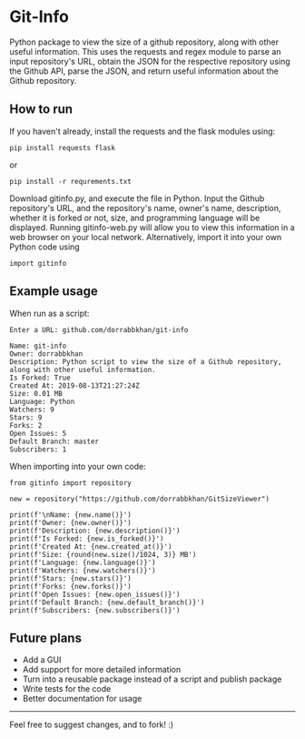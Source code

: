 # Git-Info

 

Python package to view the size of a github repository, along with other useful information. This uses the requests and regex module to parse an input repository's URL, obtain the JSON for the respective repository using the Github API, parse the JSON, and return useful information about the Github repository. 





## How to run



If you haven't already, install the requests and the flask modules using:

```
pip install requests flask
```

or

```
pip install -r requrements.txt
```



Download gitinfo.py, and execute the file in Python. Input the Github repository's URL, and the repository's name, owner's name, description, whether it is forked or not, size, and programming language will be displayed. Running gitinfo-web.py will allow you to view this information in a web browser on your local network. Alternatively, import it into your own Python code using 

```
import gitinfo
```

## Example usage




When run as a script:

```
Enter a URL: github.com/dorrabbkhan/git-info

Name: git-info
Owner: dorrabbkhan
Description: Python script to view the size of a Github repository, along with other useful information.
Is Forked: True
Created At: 2019-08-13T21:27:24Z
Size: 0.01 MB
Language: Python
Watchers: 9
Stars: 9
Forks: 2
Open Issues: 5
Default Branch: master
Subscribers: 1
```

When importing into your own code:

```
from gitinfo import repository

new = repository("https://github.com/dorrabbkhan/GitSizeViewer")

print(f'\nName: {new.name()}')
print(f'Owner: {new.owner()}')
print(f'Description: {new.description()}')
print(f'Is Forked: {new.is_forked()}')
print(f'Created At: {new.created_at()}')
print(f'Size: {round(new.size()/1024, 3)} MB')
print(f'Language: {new.language()}')
print(f'Watchers: {new.watchers()}')
print(f'Stars: {new.stars()}')
print(f'Forks: {new.forks()}')
print(f'Open Issues: {new.open_issues()}')
print(f'Default Branch: {new.default_branch()}')
print(f'Subscribers: {new.subscribers()}')
```


## Future plans





- Add a GUI
- Add support for more detailed information
- Turn into a reusable package instead of a script and publish package
- Write tests for the code
- Better documentation for usage


------



Feel free to suggest changes, and to fork! :)
